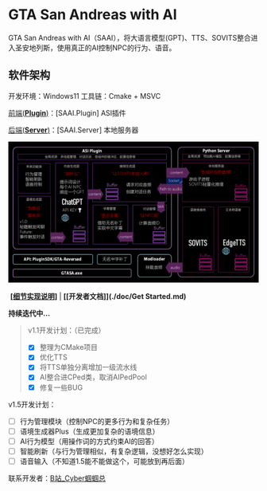# GTA San Andreas with AI
GTA San Andreas with AI（SAAI），将大语言模型(GPT)、TTS、SOVITS整合进入圣安地列斯，使用真正的AI控制NPC的行为、语音。

## 软件架构

开发环境：Windows11
工具链：Cmake + MSVC

[前端(**Plugin**)](https://github.com/Katock-Cricket/SAAI.Plugin)：[SAAI.Plugin] ASI插件 

[后端(**Server**)](https://github.com/Katock-Cricket/SAAI.Server)：[SAAI.Server] 本地服务器

![](./img/架构图.png)

​    **[[细节实现说明]](./doc/Document.md)** | **[[开发者文档]](./doc/Get Started.md)**

**持续迭代中…**

> v1.1开发计划：（已完成）
>
> - [x] 整理为CMake项目
> - [x] 优化TTS
> - [x] 将TTS单独分离增加一级流水线
> - [x] AI整合进CPed类，取消AIPedPool
> - [x] 修复一些BUG
>

v1.5开发计划：

- [ ] 行为管理模块（控制NPC的更多行为和复杂任务）
- [ ] 语境生成器Plus（生成更加复杂的语境信息）
- [ ] AI行为模型（用操作词的方式约束AI的回答）
- [ ] 智能刷新（与行为管理相似，有复杂逻辑，没想好怎么实现）
- [ ] 语音输入（不知道1.5能不能做这个，可能放到再后面）

联系开发者：[B站_Cyber蝈蝈总](https://space.bilibili.com/37706580)
